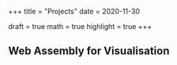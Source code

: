 +++
title = "Projects"
date = 2020-11-30

draft = true
math = true
highlight = true
+++

## Web Assembly for Visualisation


